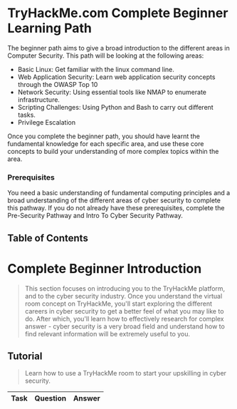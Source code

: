 # TryHackMe.com Complete Beginner Learning Path

The beginner path aims to give a broad introduction to the different areas in Computer Security. This path will be looking at the following areas:

- Basic Linux: Get familiar with the linux command line.
- Web Application Security: Learn web application security concepts through the OWASP Top 10
- Network Security: Using essential tools like NMAP to enumerate infrastructure.
- Scripting Challenges: Using Python and Bash to carry out different tasks.
- Privilege Escalation

Once you complete the beginner path, you should have learnt the fundamental knowledge for each specific area, and use these core concepts to build your understanding of more complex topics within the area.

### Prerequisites

You need a basic understanding of fundamental computing principles and a broad understanding of the different areas of cyber security to complete this pathway. If you do not already have these prerequisites, complete the Pre-Security Pathway and Intro To Cyber Security Pathway.

## Table of Contents

# Complete Beginner Introduction

> This section focuses on introducing you to the TryHackMe platform, and to the cyber security industry. Once you understand the virtual room concept on TryHackMe, you'll start exploring the different careers in cyber security to get a better feel of what you may like to do. After which, you'll learn how to effectively research for complex answer - cyber security is a very broad field and understand how to find relevant information will be extremely useful to you.

## Tutorial

> Learn how to use a TryHackMe room to start your upskilling in cyber security.

| Task | Question | Answer |
|------|----------|--------|